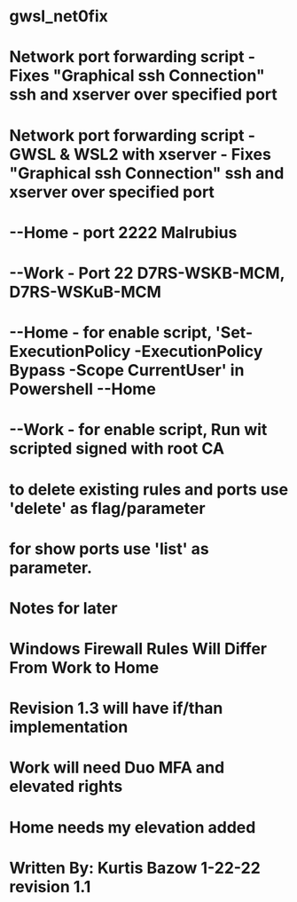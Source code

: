 # gwsl_net0fix
# Network port forwarding script - Fixes "Graphical ssh Connection" ssh and xserver over specified port
#
#  Network port forwarding script - GWSL & WSL2 with xserver - Fixes "Graphical ssh Connection" ssh and xserver over specified port
#
#    --Home - port 2222 Malrubius
#    --Work - Port 22 D7RS-WSKB-MCM, D7RS-WSKuB-MCM
#      --Home - for enable script, 'Set-ExecutionPolicy -ExecutionPolicy Bypass -Scope CurrentUser' in Powershell --Home
#      --Work - for enable script, Run wit scripted signed with root CA
#      to delete existing rules and ports use 'delete' as flag/parameter
#          for show ports use 'list' as parameter.
#
#  Notes for later #
#  Windows Firewall Rules Will Differ From Work to Home
#        Revision 1.3 will have if/than implementation
#           Work will need Duo MFA and elevated rights
#           Home needs my elevation added
#
#
#
#  Written By:  Kurtis Bazow 1-22-22 revision 1.1

